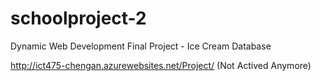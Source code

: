 # schoolproject-2

Dynamic Web Development Final Project - Ice Cream Database

http://ict475-chengan.azurewebsites.net/Project/  (Not Actived Anymore)
